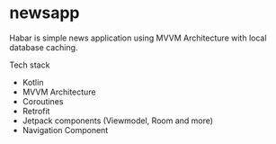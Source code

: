 # newsapp
Habar is simple news application using MVVM Architecture with local database caching.

Tech stack
- Kotlin
- MVVM Architecture
- Coroutines
- Retrofit
- Jetpack components (Viewmodel, Room and more)
- Navigation Component
